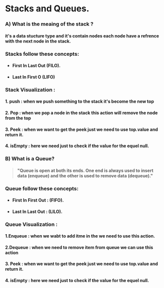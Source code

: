 # Stacks and Queues.

### A) What is the meaing of the stack ?

#### it's a data stucture type and it's contain nodes each node have a refrence with the next node in the stack.

### Stacks follow these concepts:

* #### **F**irst **I**n **L**ast **O**ut (FILO).

* #### **L**ast **I**n **F**irst **O** (LIFO)

### Stack Visualization :
#### 1. push : when we push something to the stack it's become the new top 
#### 2. Pop : when we pop a node in the stack this action will remove the node from the top
#### 3. Peek : when we want to get the peek just we need to use top.value and return it.
#### 4. isEmpty : here we need just to check if the value for the equel null.

### B) What is a Queue?
> ####  "Queue is open at both its ends. One end is always used to insert data (enqueue) and the other is used to remove data (dequeue)."

### Queue follow these concepts:
* #### **F**irst **I**n **F**irst **O**ut : (FIFO).
* #### **L**ast **I**n **L**ast **O**ut : (LILO).

### Queue Visualization :

#### 1.Enqueue : when we wabt to add itme in the we  need to use this action.

#### 2.Dequeue : when we need to remove item from queue we can use this action 

#### 3. Peek : when we want to get the peek just we need to use top.value and return it.

#### 4. isEmpty : here we need just to check if the value for the equel null.